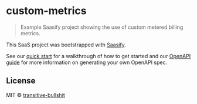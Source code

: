 # custom-metrics

> Example Saasify project showing the use of custom metered billing metrics.

This SaaS project was bootstrapped with [Saasify](https://saasify.sh).

See our [quick start](https://docs.saasify.sh/#/quick-start) for a walkthrough of how to get started and our [OpenAPI guide](https://docs.saasify.sh/#/openapi) for more information on generating your own OpenAPI spec.

## License

MIT © [transitive-bullshit](https://github.com/transitive-bullshit)
